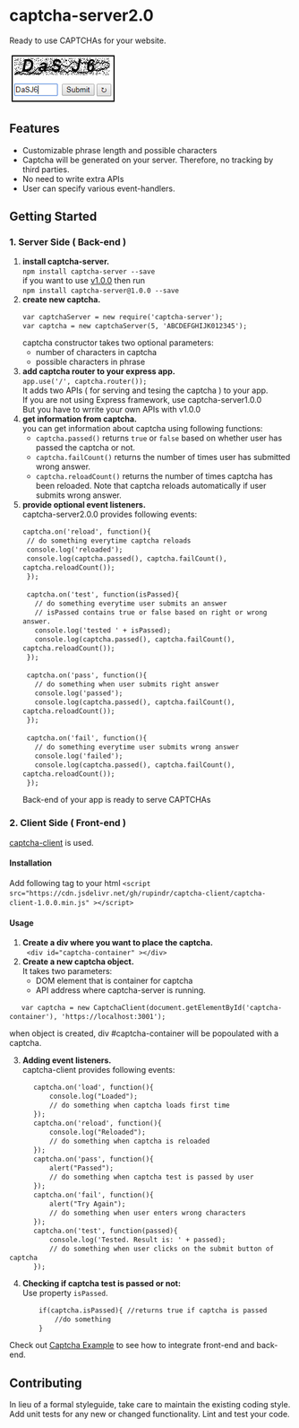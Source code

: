 captcha-server2.0  
==============
Ready to use CAPTCHAs for your website.  

![captcha image](https://github.com/rupindr/captcha-server/blob/master/docs/images/screenshot.png "captcha generated  by captcha-server2.0")
## Features  
* Customizable phrase length and possible characters  
* Captcha will be generated on your server. Therefore, no tracking by third parties.  
* No need to write extra APIs  
* User can specify various event-handlers.  
## Getting Started
### 1. Server Side ( Back-end )
1. **install captcha-server.**  
`npm install captcha-server --save`  
if you want to use [v1.0.0](/docs/Readme1.0.0.md) then run  
`npm install captcha-server@1.0.0 --save`  
2. **create new captcha.**
    ``` 
    var captchaServer = new require('captcha-server');
    var captcha = new captchaServer(5, 'ABCDEFGHIJK012345');
    ```
    captcha constructor takes two optional parameters:
    * number of characters in captcha
    * possible characters in phrase
3. **add captcha router to your express app.**  
`app.use('/', captcha.router());`  
It adds two APIs ( for serving and tesing the captcha ) to your app.  
If you are not using Express framework, use captcha-server1.0.0  
But you have to wrrite your own APIs with v1.0.0  
4. **get information from captcha.**  
you can get information about captcha using following functions:  
    * `captcha.passed()` returns `true` or `false` based on whether user has passed the captcha or not.  
    * `captcha.failCount()` returns the number of times user has submitted wrong answer.  
    * `captcha.reloadCount()` returns the number of times captcha has been  reloaded. Note that captcha reloads automatically if user   submits wrong answer.  
5. **provide optional event listeners.**  
 captcha-server2.0.0 provides following events:  
   ```
   captcha.on('reload', function(){
    // do something everytime captcha reloads
    console.log('reloaded');
    console.log(captcha.passed(), captcha.failCount(), captcha.reloadCount());
    });

    captcha.on('test', function(isPassed){
      // do something everytime user submits an answer
      // isPassed contains true or false based on right or wrong answer.
      console.log('tested ' + isPassed);
      console.log(captcha.passed(), captcha.failCount(), captcha.reloadCount());
    });

    captcha.on('pass', function(){
      // do something when user submits right answer
      console.log('passed');
      console.log(captcha.passed(), captcha.failCount(), captcha.reloadCount());
    });

    captcha.on('fail', function(){
      // do something everytime user submits wrong answer
      console.log('failed');
      console.log(captcha.passed(), captcha.failCount(), captcha.reloadCount());
    });
   ```
   Back-end of your app is ready to serve CAPTCHAs
   
### 2. Client Side ( Front-end )
[captcha-client](https://github.com/rupindr/captcha-client) is used.
#### Installation
Add following tag to your html
  `<script src="https://cdn.jsdelivr.net/gh/rupindr/captcha-client/captcha-client-1.0.0.min.js" ></script>`
#### Usage
1. **Create a div where you want to place the captcha.**  
` <div id="captcha-container" ></div>`
2. **Create a new captcha object.**  
 It takes two parameters:
   * DOM element that is container for captcha
   * API address where captcha-server is running.
  ```
     var captcha = new CaptchaClient(document.getElementById('captcha-container'), 'https://localhost:3001');
  ```
  when object is created, div #captcha-container will be popoulated with a captcha.  

3. **Adding event listeners.**  
captcha-client provides following events:
  ```
        captcha.on('load', function(){
            console.log("Loaded");
            // do something when captcha loads first time
        });
        captcha.on('reload', function(){
            console.log("Reloaded");
            // do something when captcha is reloaded
        });
        captcha.on('pass', function(){
            alert("Passed");
            // do something when captcha test is passed by user
        });
        captcha.on('fail', function(){
            alert("Try Again");
            // do something when user enters wrong characters
        });
        captcha.on('test', function(passed){
            console.log('Tested. Result is: ' + passed);
            // do something when user clicks on the submit button of captcha
        });
   ```
    
 4. **Checking if captcha test is passed or not:**   
 Use property `isPassed`.  
    ```
        if(captcha.isPassed){ //returns true if captcha is passed
            //do something
        }
    ```
  
  Check out [Captcha Example](https://github.com/rupindr/captcha-example) to see how to integrate front-end and back-end.

## Contributing

In lieu of a formal styleguide, take care to maintain the existing coding style.
Add unit tests for any new or changed functionality. Lint and test your code.
